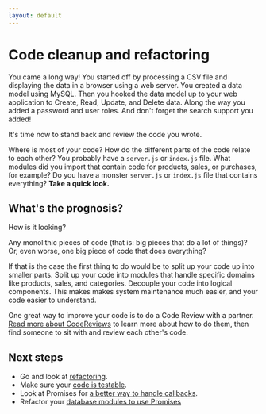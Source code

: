 ```yaml
---
layout: default
---
```


# Code cleanup and refactoring

You came a long way! You started off by processing a CSV file and displaying the data in a browser using a web server.  You created a data model using MySQL. Then you hooked the data model up to your web application to Create, Read, Update, and Delete data. Along the way you added a password and user roles. And don't forget the search support you added!

It's time now to stand back and review the code you wrote.

Where is most of your code? How do the different parts of the code relate to each other? You probably have a `server.js` or `index.js` file.  What modules did you import that contain code for products, sales, or purchases, for example? Do you have a monster `server.js` or `index.js` file that contains everything? **Take a quick look.**

## What's the prognosis?

How is it looking?

Any monolithic pieces of code (that is: big pieces that do a lot of things)? Or, even worse, one big piece of code that does everything?

If that is the case the first thing to do would be to split up your code up into smaller parts. Split up your code into modules that handle specific domains like products, sales, and categories. Decouple your code into logical components. This makes makes system maintenance much easier, and your code easier to understand.

One great way to improve your code is to do a Code Review with a partner. [Read more about CodeReviews](./steps/code_review.html) to learn more about how to do them, then find someone to sit with and review each other's code.


## Next steps

* Go and look at [refactoring](/steps/go_refactor.html).
* Make sure your [code is testable](/steps/refactor_to_be_testable.html).
* Look at Promises for [a better way to handle callbacks](/steps/promises.html).
* Refactor your [database modules to use Promises](/steps/refactor_to_using_promises.html)
